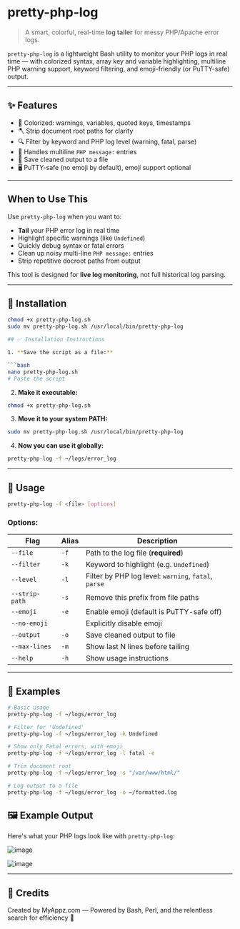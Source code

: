 # pretty-php-log

> A smart, colorful, real-time **log tailer** for messy PHP/Apache error logs.

`pretty-php-log` is a lightweight Bash utility to monitor your PHP logs in real time — with colorized syntax, array key and variable highlighting, multiline PHP warning support, keyword filtering, and emoji-friendly (or PuTTY-safe) output.

---

## ✨ Features

- 🎨 Colorized: warnings, variables, quoted keys, timestamps
- 🪓 Strip document root paths for clarity
- 🔍 Filter by keyword and PHP log level (warning, fatal, parse)
- 📎 Handles multiline `PHP message:` entries
- 💾 Save cleaned output to a file
- 🖥 PuTTY-safe (no emoji by default), emoji support optional

---

## When to Use This

Use `pretty-php-log` when you want to:

- **Tail** your PHP error log in real time
- Highlight specific warnings (like `Undefined`)
- Quickly debug syntax or fatal errors
- Clean up noisy multi-line `PHP message:` entries
- Strip repetitive docroot paths from output

This tool is designed for **live log monitoring**, not full historical log parsing.

---

## 🚀 Installation

```bash
chmod +x pretty-php-log.sh
sudo mv pretty-php-log.sh /usr/local/bin/pretty-php-log

## ✅ Installation Instructions

1. **Save the script as a file:**

```bash
nano pretty-php-log.sh
# Paste the script
```

2. **Make it executable:**

```bash
chmod +x pretty-php-log.sh
```

3. **Move it to your system PATH:**

```bash
sudo mv pretty-php-log.sh /usr/local/bin/pretty-php-log
```

4. **Now you can use it globally:**

```bash
pretty-php-log -f ~/logs/error_log
```

---

## 🧩 Usage

```bash
pretty-php-log -f <file> [options]
```

### Options:

| Flag           | Alias | Description                                          |
| -------------- | ----- | ---------------------------------------------------- |
| `--file`       | `-f`  | Path to the log file (**required**)                  |
| `--filter`     | `-k`  | Keyword to highlight (e.g. `Undefined`)              |
| `--level`      | `-l`  | Filter by PHP log level: `warning`, `fatal`, `parse` |
| `--strip-path` | `-s`  | Remove this prefix from file paths                   |
| `--emoji`      | `-e`  | Enable emoji (default is PuTTY-safe off)             |
| `--no-emoji`   |       | Explicitly disable emoji                             |
| `--output`     | `-o`  | Save cleaned output to file                          |
| `--max-lines`  | `-m`  | Show last N lines before tailing                     |
| `--help`       | `-h`  | Show usage instructions                              |

---

## 🧪 Examples

```bash
# Basic usage
pretty-php-log -f ~/logs/error_log

# Filter for 'Undefined'
pretty-php-log -f ~/logs/error_log -k Undefined

# Show only Fatal errors, with emoji
pretty-php-log -f ~/logs/error_log -l fatal -e

# Trim document root
pretty-php-log -f ~/logs/error_log -s "/var/www/html/"

# Log output to a file
pretty-php-log -f ~/logs/error_log -o ~/formatted.log
```

## 🖼 Example Output

Here's what your PHP logs look like with `pretty-php-log`:

![image](https://github.com/user-attachments/assets/759f8369-6259-4521-ae18-82c7fcbe2e95)

![image](https://github.com/user-attachments/assets/bd94b6a6-4062-45c0-8ca3-ae5037cdd44c)






---

## 🙌 Credits

Created by MyAppz.com — Powered by Bash, Perl, and the relentless search for efficiency 🍃



